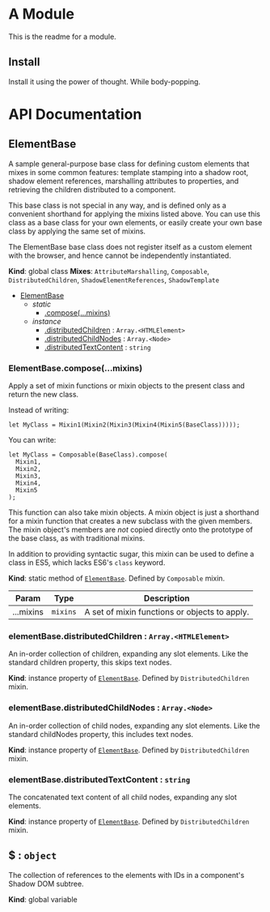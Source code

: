 # A Module
This is the readme for a module.

## Install
Install it using the power of thought. While body-popping.

# API Documentation
<a name="ElementBase"></a>
## ElementBase
A sample general-purpose base class for defining custom elements that mixes
in some common features: template stamping into a shadow root, shadow element
references, marshalling attributes to properties, and retrieving the children
distributed to a component.

This base class is not special in any way, and is defined only as a
convenient shorthand for applying the mixins listed above. You can use this
class as a base class for your own elements, or easily create your own base
class by applying the same set of mixins.

The ElementBase base class does not register itself as a custom element with
the browser, and hence cannot be independently instantiated.

  **Kind**: global class
**Mixes**: <code>AttributeMarshalling</code>, <code>Composable</code>, <code>DistributedChildren</code>, <code>ShadowElementReferences</code>, <code>ShadowTemplate</code>  

* [ElementBase](#ElementBase)
    * _static_
        * [.compose(...mixins)](#Composable.compose)
    * _instance_
        * [.distributedChildren](#DistributedChildren+distributedChildren) : <code>Array.&lt;HTMLElement&gt;</code>
        * [.distributedChildNodes](#DistributedChildren+distributedChildNodes) : <code>Array.&lt;Node&gt;</code>
        * [.distributedTextContent](#DistributedChildren+distributedTextContent) : <code>string</code>

<a name="Composable.compose"></a>
### ElementBase.compose(...mixins)
Apply a set of mixin functions or mixin objects to the present class and
return the new class.

Instead of writing:

    let MyClass = Mixin1(Mixin2(Mixin3(Mixin4(Mixin5(BaseClass)))));

You can write:

    let MyClass = Composable(BaseClass).compose(
      Mixin1,
      Mixin2,
      Mixin3,
      Mixin4,
      Mixin5
    );

This function can also take mixin objects. A mixin object is just a
shorthand for a mixin function that creates a new subclass with the given
members. The mixin object's members are *not* copied directly onto the
prototype of the base class, as with traditional mixins.

In addition to providing syntactic sugar, this mixin can be used to
define a class in ES5, which lacks ES6's `class` keyword.

  **Kind**: static method of <code>[ElementBase](#ElementBase)</code>. Defined by <code>Composable</code> mixin.

| Param | Type | Description |
| --- | --- | --- |
| ...mixins | <code>mixins</code> | A set of mixin functions or objects to apply. |

<a name="DistributedChildren+distributedChildren"></a>
### elementBase.distributedChildren : <code>Array.&lt;HTMLElement&gt;</code>
An in-order collection of children, expanding any slot elements. Like the
standard children property, this skips text nodes.

  **Kind**: instance property of <code>[ElementBase](#ElementBase)</code>. Defined by <code>DistributedChildren</code> mixin.
<a name="DistributedChildren+distributedChildNodes"></a>
### elementBase.distributedChildNodes : <code>Array.&lt;Node&gt;</code>
An in-order collection of child nodes, expanding any slot elements. Like
the standard childNodes property, this includes text nodes.

  **Kind**: instance property of <code>[ElementBase](#ElementBase)</code>. Defined by <code>DistributedChildren</code> mixin.
<a name="DistributedChildren+distributedTextContent"></a>
### elementBase.distributedTextContent : <code>string</code>
The concatenated text content of all child nodes, expanding any slot
elements.

  **Kind**: instance property of <code>[ElementBase](#ElementBase)</code>. Defined by <code>DistributedChildren</code> mixin.
<a name="$"></a>
## $ : <code>object</code>
The collection of references to the elements with IDs in a component's
Shadow DOM subtree.

  **Kind**: global variable
